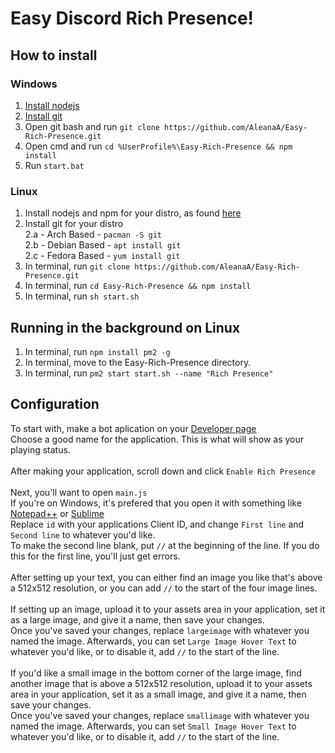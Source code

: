 # Easy Discord Rich Presence!

## How to install
### Windows
1. [Install nodejs](https://nodejs.org/en/)
2. [Install git](https://git-scm.com/downloads)
3. Open git bash and run `git clone https://github.com/AleanaA/Easy-Rich-Presence.git`
4. Open cmd and run `cd %UserProfile%\Easy-Rich-Presence && npm install`
5. Run `start.bat`

### Linux
1. Install nodejs and npm for your distro, as found [here](https://nodejs.org/en/download/package-manager/)
2. Install git for your distro<br/>
2.a - Arch Based - `pacman -S git`<br/>
2.b - Debian Based - `apt install git`<br/>
2.c - Fedora Based - `yum install git`<br/>
3. In terminal, run `git clone https://github.com/AleanaA/Easy-Rich-Presence.git`
4. In terminal, run `cd Easy-Rich-Presence && npm install`
5. In terminal, run `sh start.sh`

## Running in the background on Linux
1. In terminal, run `npm install pm2 -g`
2. In terminal, move to the Easy-Rich-Presence directory.
3. In terminal, run `pm2 start start.sh --name "Rich Presence"`

## Configuration
To start with, make a bot aplication on your [Developer page](https://discordapp.com/developers/applications/me/)<br/>
Choose a good name for the application. This is what will show as your playing status.<br/>
<br/>
After making your application, scroll down and click `Enable Rich Presence`<br/>
<br/>
Next, you'll want to open `main.js`<br/>
If you're on Windows, it's prefered that you open it with something like [Notepad++](https://notepad-plus-plus.org/) or [Sublime](https://www.sublimetext.com/)<br/>
Replace `id` with your applications Client ID, and change `First line` and `Second line` to whatever you'd like.<br/>
To make the second line blank, put `//` at the beginning of the line. If you do this for the first line, you'll just get errors.<br/>
<br/>
After setting up your text, you can either find an image you like that's above a 512x512 resolution, or you can add `//` to the start of the four image lines.<br/>
<br/>
If setting up an image, upload it to your assets area in your application, set it as a large image, and give it a name, then save your changes.<br/>
Once you've saved your changes, replace `largeimage` with whatever you named the image. Afterwards, you can set `Large Image Hover Text` to whatever you'd like, or to disable it, add `//` to the start of the line.<br/>
<br/>
If you'd like a small image in the bottom corner of the large image, find another image that is above a 512x512 resolution, upload it to your assets area in your application,  set it as a small image, and give it a name, then save your changes.<br/>
Once you've saved your changes, replace `smallimage` with whatever you named the image. Afterwards, you can set `Small Image Hover Text` to whatever you'd like, or to disable it, add `//` to the start of the line.

